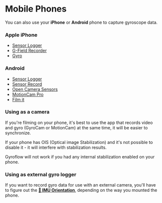 # Mobile Phones

You can also use your **iPhone** or **Android** phone to capture gyroscope data.

### Apple iPhone

* [Sensor Logger](https://apps.apple.com/us/app/sensor-logger/id1531582925)
* [G-Field Recorder](https://apps.apple.com/at/app/g-field-recorder/id1154585693)
* [Gyro](https://apps.apple.com/us/app/gyro-record-device-motion-data/id1161532981)

### Android

* [Sensor Logger](https://play.google.com/store/apps/details?id=com.kelvin.sensorapp\&hl=de_AT\&gl=US)
* [Sensor Record](https://play.google.com/store/apps/details?id=de.martingolpashin.sensor_record)
* [Open Camera Sensors](https://github.com/MobileRoboticsSkoltech/OpenCamera-Sensors)
* [MotionCam Pro](https://play.google.com/store/apps/details?id=com.motioncam.pro)
* [Film it](https://play.google.com/store/apps/details?id=com.software.illusions.unlimited.filmit\&hl=en_US)

### Using as a camera

If you're filming on your phone, it's best to use the app that records video and gyro (GyroCam or MotionCam) at the same time, it will be easier to synchronize.

If your phone has OIS (Optical image Stabilization) and it's not possible to disable it - it will interfere with stabilization results.

Gyroflow will not work if you had any internal stabilization enabled on your phone.

### Using as external gyro logger

If you want to record gyro data for use with an external camera, you'll have to figure out the [**🔀 IMU Orientation**](../../advanced-usage/imu-orientation-and-rotation.md), depending on the way you mounted the phone.

